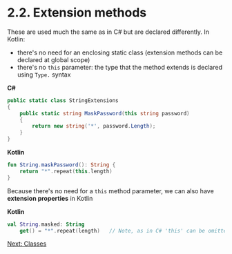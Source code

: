 # 2.2. Extension methods

These are used much the same as in C# but are declared differently. In Kotlin:

* there's no need for an enclosing static class (extension methods can be declared at global scope)
* there's no `this` parameter: the type that the method extends is declared using `Type.` syntax

**C#**
```csharp
public static class StringExtensions
{
    public static string MaskPassword(this string password)
    {
        return new string('*', password.Length);
    }
}
```

**Kotlin**
```kotlin
fun String.maskPassword(): String {
    return "*".repeat(this.length)
}
```

Because there's no need for a `this` method parameter, we can also have **extension properties** in Kotlin

**Kotlin**
```kotlin
val String.masked: String
    get() = "*".repeat(length)   // Note, as in C# 'this' can be omitted
```

[Next: Classes](03-00-classes.md)

